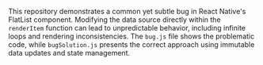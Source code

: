 This repository demonstrates a common yet subtle bug in React Native's FlatList component.  Modifying the data source directly within the `renderItem` function can lead to unpredictable behavior, including infinite loops and rendering inconsistencies.  The `bug.js` file shows the problematic code, while `bugSolution.js` presents the correct approach using immutable data updates and state management.